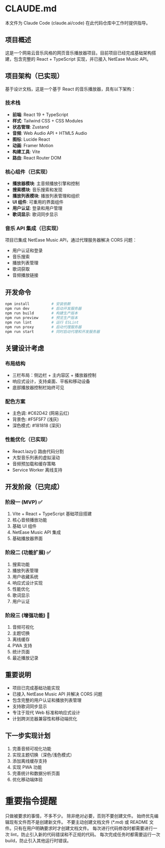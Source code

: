 # CLAUDE.md

本文件为 Claude Code (claude.ai/code) 在此代码仓库中工作时提供指导。

## 项目概述

这是一个网易云音乐风格的网页音乐播放器项目。目前项目已经完成基础架构搭建，包含完整的 React + TypeScript 实现，并已接入 NetEase Music API。

## 项目架构（已实现）

基于设计文档，这是一个基于 React 的音乐播放器，具有以下架构：

### 技术栈

- **前端**: React 19 + TypeScript
- **样式**: Tailwind CSS + CSS Modules
- **状态管理**: Zustand
- **音频**: Web Audio API + HTML5 Audio
- **图标**: Lucide React
- **动画**: Framer Motion
- **构建工具**: Vite
- **路由**: React Router DOM

### 核心组件（已实现）

- **播放器模块**: 主音频播放引擎和控制
- **搜索模块**: 音乐搜索和发现
- **播放列表模块**: 播放列表管理和组织
- **UI 组件**: 可重用的界面组件
- **用户认证**: 登录和用户管理
- **歌词显示**: 歌词同步显示

### 音乐 API 集成（已实现）

项目已集成 NetEase Music API，通过代理服务器解决 CORS 问题：

- 用户认证和登录
- 音乐搜索
- 播放列表管理
- 歌词获取
- 音频播放链接

## 开发命令

```bash
npm install          # 安装依赖
npm run dev          # 启动开发服务器
npm run build        # 构建生产版本
npm run preview      # 预览生产版本
npm run lint         # 运行 ESLint
npm run proxy        # 启动代理服务器
npm run start        # 同时启动代理和开发服务器
```

## 关键设计考虑

### 布局结构

- 三栏布局：侧边栏 + 主内容区 + 播放器控制
- 响应式设计，支持桌面、平板和移动设备
- 底部播放器控制栏始终可见

### 配色方案

- 主色调: #C62D42 (网易云红)
- 背景色: #F5F5F7 (浅灰)
- 深色模式: #181818 (深灰)

### 性能优化（已实现）

- React.lazy() 路由代码分割
- 大型音乐列表的虚拟滚动
- 音频预加载和缓存策略
- Service Worker 离线支持

## 开发阶段（已完成）

### 阶段一 (MVP) ✅

1. Vite + React + TypeScript 基础项目搭建
2. 核心音频播放功能
3. 基础 UI 组件
4. NetEase Music API 集成
5. 基础播放器界面

### 阶段二 (功能扩展) ✅

1. 搜索功能
2. 播放列表管理
3. 用户收藏系统
4. 响应式设计实现
5. 性能优化
6. 歌词显示
7. 用户认证

### 阶段三 (增强功能) 🔄

1. 音频可视化
2. 主题切换
3. 离线缓存
4. PWA 支持
5. 统计页面
6. 最近播放记录

## 重要说明

- 项目已完成基础功能实现
- 已接入 NetEase Music API 并解决 CORS 问题
- 包含完整的用户认证和播放列表管理
- 支持歌词同步显示
- 专注于现代 Web 标准和响应式设计
- 计划跨浏览器兼容性和移动端优化

## 下一步实现计划

1. 完善音频可视化功能
2. 实现主题切换（深色/浅色模式）
3. 添加离线缓存支持
4. 实现 PWA 功能
5. 完善统计和数据分析页面
6. 优化移动端体验

# 重要指令提醒

只做被要求的事情，不多不少。
除非绝对必要，否则不要创建文件。
始终优先编辑现有文件而不是创建新文件。
不要主动创建文档文件 (\*.md) 或 README 文件。只有在用户明确要求时才创建文档文件。
每次进行代码修改时都需要进行一次 lint，防止引入新的代码错误和不正规的代码。
每次完成任务时都需要运行一次 build，防止引入其他运行时错误。
